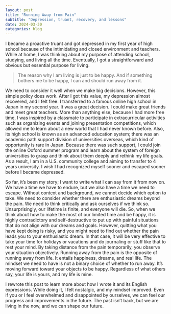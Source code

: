 ```yaml
---
layout: post
title: "Running Away from Pain"
subtitle: "Depression, truant, recovery, and lessons"
date: 2024-03-30
categories: blog
---
```


I became a proactive truant and got depressed in my first year of high school because of the intimidating and closed 
environment and teachers. While at home, I was thinking about my purpose of attending school, studying, 
and living all the time. Eventually, I got a straightforward and obvious but essential purpose for living.

>The reason why I am living is just to be happy. And if something bothers me to be happy, I can and should run away from it.

We need to consider it well when we make big decisions. However, this simple policy does work. After I got this value, 
my depression almost recovered, and I felt free. I transferred to a famous online high school in Japan in my second year. 
It was a great decision. I could make great friends and meet great teachers. More than anything else, because I had more 
free time, I was inspired by a classmate to participate in extracurricular activities such as organizing events and joining 
presentation competitions, which allowed me to learn about a new world that I had never known before. Also, its high school 
is known as an advanced education system; there was an academic path support division of universities overseas, which kind 
of opportunity is rare in Japan. Because there was such support, I could join the online Oxford summer program and learn 
about the system of foreign universities to grasp and think about them deeply and rethink my life goals. As a result, I 
am in a U.S. community college and aiming to transfer to 4 years university. I wish I had recognized myself sooner and 
escaped sooner before I became depressed.

So far, it’s been my story; I want to write what I can say from it from now on. We have a time we have to endure, but we 
also have a time we need to escape. Without context and background, we cannot decide which option to take. We need to 
consider whether there are enthusiastic dreams beyond the pain. We need to think critically and ask ourselves if we think so. 
Unsurprisingly, our lifetime is finite, and everyone will die. So, when we think about how to make the most of our limited 
time and be happy, it is highly contradictory and self-destructive to put up with painful situations that do not align with 
our dreams and goals. However, quitting what you have kept doing is risky, and you might need to find out whether the pain 
leads you to your enthusiastic dream. In that case, it will be very effective to take your time for holidays or vacations 
and do journaling or stuff like that to rest your mind. By taking distance from the pain temporarily, you observe your 
situation objectively. Running away from the pain is the opposite of running away from life. It entails happiness, dreams, 
and real life. The mindset we need to have is not a binary choice of whether to run away. It’s moving forward toward your 
objects to be happy. Regardless of what others say, your life is yours, and my life is mine.

I rewrote this post to learn more about how I wrote it and its English expressions. While doing it, I felt nostalgic, 
and my mindset improved. Even if you or I feel overwhelmed and disappointed by ourselves, we can feel our progress and 
improvements in the future. The past isn’t back, but we are living in the now, and we can shape our future.
